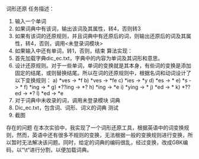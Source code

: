 词形还原
任务描述：
1.	输入一个单词
2.	如果词典中有该词，输出该词及其属性，转4，否则转3
3.	如果有该词的还原规则，并且词典中有还原后的词，则输出还原后的词及其属性，转4，否则，调用<未登录词模块>
4.	如果输入中还有单词，转1，否则，结束
算法实现：
1.	首先加载字典dic_ec.txt，字典中的内容为单词及其词形和意思。
2.	设计还原规则。对于一些单词，单词的变换就是其本身，有些词的变换是添加固定的结尾，或则替换结尾。所以在词的还原规则中，根据名词和动词设计了以下变换规则：
a)	*ves -> *f
b)	*ves -> *fe
c)	*ies -> *y
d)	*es -> *
e)	*s -> *
f)	*ing -> *
g)	*??ing -> *?
h)	*ing -> *e
i)	*ying -> *
j)	*ed -> *
k)	*??ed -> *?
l)	*ed -> *e
3.	对于词典中未收录的词，调用未登录模块
词典
1.	Dic_ec.txt，包含词、词形、词义的词典
测试
1.	截图
 
存在的问题
在本次实验中，我实现了一个词形还原工具，根据英语中的词变换规则，然而，英语中还有很多不规则的变换，无法根据一般的变换规则进行变换，所以暂时无法解决该问题。同时，给定的词典的编码很乱，经过变换，改成GBK编码，以“\t“进行分割，以便加载词典。
